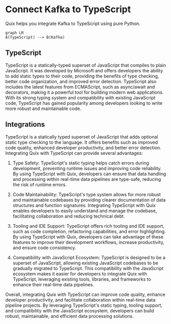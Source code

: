 # Connect Kafka to TypeScript

Quix helps you integrate Kafka to TypeScript using pure Python.

```mermaid
graph LR
A(TypeScript) --> B(Kafka)
```

## TypeScript

TypeScript is a statically-typed superset of JavaScript that compiles to plain JavaScript. It was developed by Microsoft and offers developers the ability to add static types to their code, providing the benefits of type checking, better code organization, and improved error detection. TypeScript also includes the latest features from ECMAScript, such as async/await and decorators, making it a powerful tool for building modern web applications. With its strong typing system and compatibility with existing JavaScript code, TypeScript has gained popularity among developers looking to write more robust and maintainable code.

## Integrations

TypeScript is a statically typed superset of JavaScript that adds optional static type checking to the language. It offers benefits such as improved code quality, enhanced developer productivity, and better error detection. Integrating Quix with TypeScript can provide several advantages:

1. Type Safety: TypeScript's static typing helps catch errors during development, preventing runtime issues and improving code reliability. By using TypeScript with Quix, developers can ensure that data handling and processing within real-time data pipelines are type-safe, reducing the risk of runtime errors.

2. Code Maintainability: TypeScript's type system allows for more robust and maintainable codebases by providing clearer documentation of data structures and function signatures. Integrating TypeScript with Quix enables developers to easily understand and manage the codebase, facilitating collaboration and reducing technical debt.

3. Tooling and IDE Support: TypeScript offers rich tooling and IDE support, such as code completion, refactoring capabilities, and error highlighting. By using TypeScript with Quix, developers can take advantage of these features to improve their development workflows, increase productivity, and ensure code consistency.

4. Compatibility with JavaScript Ecosystem: TypeScript is designed to be a superset of JavaScript, allowing existing JavaScript codebases to be gradually migrated to TypeScript. This compatibility with the JavaScript ecosystem makes it easier for developers to integrate Quix with TypeScript, leveraging existing tools, libraries, and frameworks to enhance their real-time data pipelines.

Overall, integrating Quix with TypeScript can improve code quality, enhance developer productivity, and facilitate collaboration within real-time data pipeline projects. By leveraging TypeScript's static typing, tooling support, and compatibility with the JavaScript ecosystem, developers can build robust, maintainable, and efficient data processing solutions.

